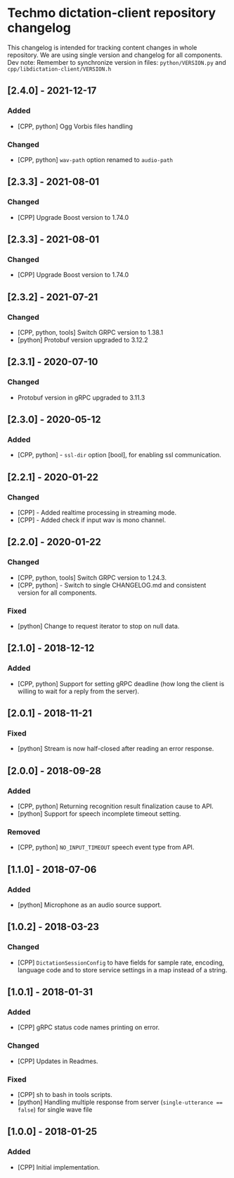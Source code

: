# Techmo dictation-client repository changelog

This changelog is intended for tracking content changes in whole repository.
We are using single version and changelog for all components.
Dev note: Remember to synchronize version in files: `python/VERSION.py` and `cpp/libdictation-client/VERSION.h`


## [2.4.0] - 2021-12-17
### Added
 - [CPP, python] Ogg Vorbis files handling
### Changed
 - [CPP, python] `wav-path` option renamed to `audio-path`

## [2.3.3] - 2021-08-01
### Changed
 - [CPP] Upgrade Boost version to 1.74.0

## [2.3.3] - 2021-08-01
### Changed
 - [CPP] Upgrade Boost version to 1.74.0

## [2.3.2] - 2021-07-21
### Changed
 - [CPP, python, tools] Switch GRPC version to 1.38.1
 - [python] Protobuf version upgraded to 3.12.2


## [2.3.1] - 2020-07-10
### Changed
 - Protobuf version in gRPC upgraded to 3.11.3

## [2.3.0] - 2020-05-12
### Added
 - [CPP, python] - `ssl-dir` option [bool], for enabling ssl communication.

## [2.2.1] - 2020-01-22
### Changed
 - [CPP] - Added realtime processing in streaming mode.
 - [CPP] - Added check if input wav is mono channel.

## [2.2.0] - 2020-01-22
### Changed
 - [CPP, python, tools] Switch GRPC version to 1.24.3.
 - [CPP, python] - Switch to single CHANGELOG.md and consistent version for all components.

### Fixed
 - [python] Change to request iterator to stop on null data.


## [2.1.0] - 2018-12-12
### Added
- [CPP, python] Support for setting gRPC deadline (how long the client is willing to wait for a reply from the server).


## [2.0.1] - 2018-11-21
### Fixed
- [python] Stream is now half-closed after reading an error response.


## [2.0.0] - 2018-09-28
### Added
- [CPP, python] Returning recognition result finalization cause to API.
- [python] Support for speech incomplete timeout setting.

### Removed
- [CPP, python] `NO_INPUT_TIMEOUT` speech event type from API.


## [1.1.0] - 2018-07-06
### Added
- [python] Microphone as an audio source support.


## [1.0.2] - 2018-03-23
### Changed
- [CPP] `DictationSessionConfig` to have fields for sample rate, encoding, language code and to store service settings in a map instead of a string.


## [1.0.1] - 2018-01-31
### Added
- [CPP] gRPC status code names printing on error.

### Changed
- [CPP] Updates in Readmes.

### Fixed
- [CPP] sh to bash in tools scripts.
- [python] Handling multiple response from server (`single-utterance == false`) for single wave file


## [1.0.0] - 2018-01-25
### Added
- [CPP] Initial implementation.
